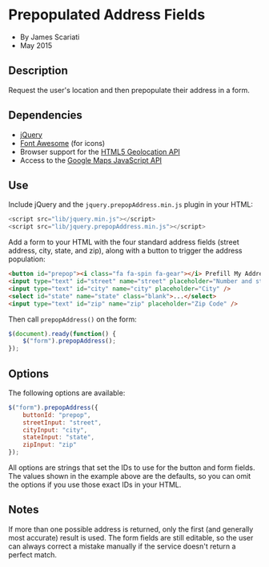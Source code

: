 # Prepopulated Address Fields
* By James Scariati
* May 2015

## Description
Request the user's location and then prepopulate their address in a form.

## Dependencies
* [jQuery](http://jquery.com)
* [Font Awesome](http://fontawesome.io) (for icons)
* Browser support for the [HTML5 Geolocation API](http://diveintohtml5.info/geolocation.html)
* Access to the [Google Maps JavaScript API](https://developers.google.com/maps/documentation/javascript/geocoding)

## Use
Include jQuery and the `jquery.prepopAddress.min.js` plugin in your HTML:

```javascript
<script src="lib/jquery.min.js"></script>
<script src="lib/jquery.prepopAddress.min.js"></script>
```

Add a form to your HTML with the four standard address fields (street address, city, state, and zip), along with a button to trigger the address population:

```html
<button id="prepop"><i class="fa fa-spin fa-gear"></i> Prefill My Address!</button>
<input type="text" id="street" name="street" placeholder="Number and street name" />
<input type="text" id="city" name="city" placeholder="City" />
<select id="state" name="state" class="blank">...</select>
<input type="text" id="zip" name="zip" placeholder="Zip Code" />
```

Then call `prepopAddress()` on the form:

```javascript
$(document).ready(function() {
	$("form").prepopAddress();
});
```

## Options

The following options are available:

```javascript
$("form").prepopAddress({
	buttonId: "prepop",
	streetInput: "street",
	cityInput: "city",
	stateInput: "state",
	zipInput: "zip"
});
```

All options are strings that set the IDs to use for the button and form fields. The values shown in the example above are the defaults, so you can omit the options if you use those exact IDs in your HTML.

## Notes

If more than one possible address is returned, only the first (and generally most accurate) result is used. The form fields are still editable, so the user can always correct a mistake manually if the service doesn't return a perfect match.